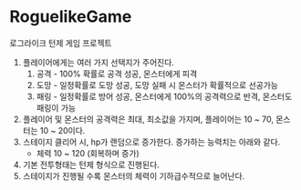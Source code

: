 # RoguelikeGame
 로그라이크 턴제 게임 프로젝트


1. 플레이어에게는 여러 가지 선택지가 주어진다.
    1. 공격 - 100% 확률로 공격 성공, 몬스터에게 피격
    2. 도망 - 일정확률로 도망 성공, 도망 실패 시 몬스터가 확률적으로 선공가능
    3. 패링 - 일정확률로 방어 성공, 몬스터에게 100%의 공격력으로 반격, 몬스터도 패링이 가능
2. 플레이어 및 몬스터의 공격력은 최대, 최소값을 가지며, 플레이어는 10 ~ 70, 몬스터는 10 ~ 20이다.
3. 스테이지 클리어 시, hp가 랜덤으로 증가한다. 증가하는 능력치는 아래와 같다.
    - 체력 10 ~ 120 (회복하며 증가)
4. 기본 전투형태는 턴제 형식으로 진행된다.
5. 스테이지가 진행될 수록 몬스터의 체력이 기하급수적으로 늘어난다.
